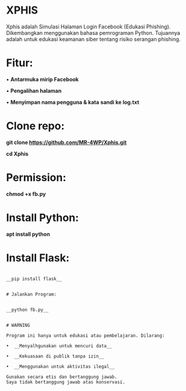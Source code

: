 # XPHIS
Xphis adalah Simulasi Halaman Login Facebook (Edukasi Phishing). Dikembangkan menggunakan bahasa pemrograman Python. Tujuannya adalah untuk edukasi keamanan siber tentang risiko serangan phishing.

# Fitur:

•  __Antarmuka mirip Facebook__

•  __Pengalihan halaman__ 

•  __Menyimpan nama pengguna & kata__ __sandi ke log.txt__


# Clone repo:

__git clone https://github.com/MR-4WP/Xphis.git__

__cd Xphis__




# Permission:


__chmod +x fb.py__


# Install Python:


__apt install python__


# Install Flask:
~~~

__pip install flask__


# Jalankan Program:


__python fb.py__


# WARNING 

Program ini hanya untuk edukasi atau pembelajaran. Dilarang:

•  __Menyalhgunakan untuk mencuri data__

•  __Kekuasaan di publik tanpa izin__

•  __Menggunakan untuk aktivitas ilegal__

Gunakan secara etis dan bertanggung jawab.
Saya tidak bertanggung jawab atas konservasi.
